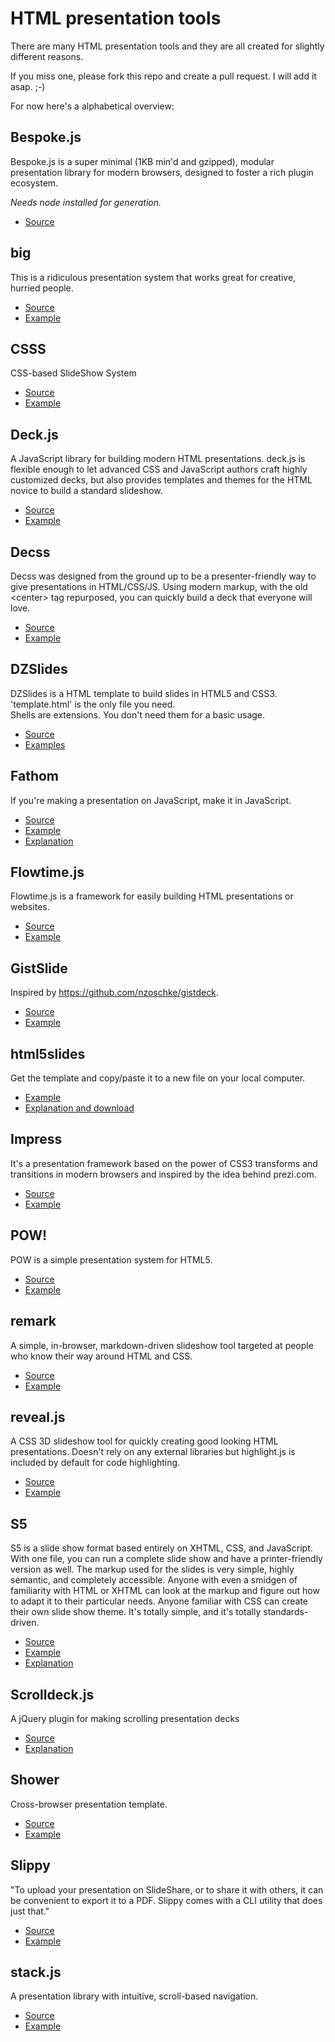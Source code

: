 # HTML presentation tools

There are many HTML presentation tools and they are all created for slightly different reasons.

If you miss one, please fork this repo and create a pull request.  I will add it asap. ;-)

For now here's a alphabetical overview:

## Bespoke.js

Bespoke.js is a super minimal (1KB min'd and gzipped), modular presentation library for modern browsers, designed to foster a rich plugin ecosystem.

*Needs node installed for generation.*

* [Source](https://github.com/bespokejs/bespoke)

## big

This is a ridiculous presentation system that works great for creative, hurried people.

* [Source](https://github.com/tmcw/big)
* [Example](http://macwright.org/presentations/beyond/)

## CSSS

CSS-based SlideShow System

* [Source](https://github.com/LeaVerou/CSSS)
* [Example](http://lea.verou.me/csss/sample-slideshow.html##intro)

## Deck.js

A JavaScript library for building modern HTML presentations. deck.js is flexible enough to let advanced CSS and JavaScript authors craft highly customized decks, but also provides templates and themes for the HTML novice to build a standard slideshow.

* [Source](https://github.com/imakewebthings/deck.js)
* [Example](http://imakewebthings.github.com/deck.js/)

## Decss

Decss was designed from the ground up to be a presenter-friendly way to give presentations in HTML/CSS/JS.
Using modern markup, with the old &lt;center&gt; tag repurposed, you can quickly build a deck that everyone will love.

* [Source](https://github.com/dryan/decss)
* [Example](http://dryan.github.io/decss)

## DZSlides

DZSlides is a HTML template to build slides in HTML5 and CSS3.  
'template.html' is the only file you need.  
Shells are extensions. You don't need them for a basic usage.

* [Source](https://github.com/paulrouget/dzslides)
* [Examples](http://paulrouget.com/dzslides/)

## Fathom

If you're making a presentation on JavaScript, make it in JavaScript.

* [Source](https://github.com/markdalgleish/fathom)
* [Example](http://markdalgleish.com/presentations/jquerymobile/)
* [Explanation](http://markdalgleish.com/projects/fathom/)

## Flowtime.js

Flowtime.js is a framework for easily building HTML presentations or websites.

* [Source](https://github.com/marcolago/flowtime.js)
* [Example](http://flowtime-js.marcolago.com/)

## GistSlide

Inspired by https://github.com/nzoschke/gistdeck.

* [Source](https://github.com/1000ch/gistslide)
* [Example](http://gistslide.herokuapp.com/)

## html5slides

Get the template and copy/paste it to a new file on your local computer.

* [Example](https://html5slides.googlecode.com/svn/trunk/template/index.html##1)
* [Explanation and download](https://code.google.com/p/html5slides/)

## Impress

It's a presentation framework based on the power of CSS3 transforms and transitions in modern browsers and inspired by the idea behind prezi.com.

* [Source](https://github.com/bartaz/impress.js)
* [Example](http://bartaz.github.com/impress.js/)

## POW!

POW is a simple presentation system for HTML5.

* [Source](https://github.com/chromakode/pow)
* [Example](http://usepow.com/)

## remark

A simple, in-browser, markdown-driven slideshow tool targeted at people who know their way around HTML and CSS.

* [Source](https://github.com/gnab/remark)
* [Example](https://remarkjs.com/)

## reveal.js

A CSS 3D slideshow tool for quickly creating good looking HTML presentations.
Doesn't rely on any external libraries but highlight.js is included by default for code highlighting.

* [Source](https://github.com/hakimel/reveal.js)
* [Example](http://lab.hakim.se/reveal-js/)

## S5

S5 is a slide show format based entirely on XHTML, CSS, and JavaScript.
With one file, you can run a complete slide show and have a printer-friendly version as well.
The markup used for the slides is very simple, highly semantic, and completely accessible.
Anyone with even a smidgen of familiarity with HTML or XHTML can look at the markup and figure out how to adapt it to their particular needs.
Anyone familiar with CSS can create their own slide show theme. It's totally simple, and it's totally standards-driven.

* [Source](http://meyerweb.com/eric/tools/s5/s5-intro.zip)
* [Example](http://meyerweb.com/eric/tools/s5/s5-intro.html)
* [Explanation](http://meyerweb.com/eric/tools/s5/)

## Scrolldeck.js

A jQuery plugin for making scrolling presentation decks 

* [Source](https://github.com/johnpolacek/scrolldeck.js)
* [Explanation](http://johnpolacek.github.com/scrolldeck.js/)

## Shower

Сross-browser presentation template.

* [Source](https://github.com/pepelsbey/shower)
* [Example](http://pepelsbey.github.com/shower/en.htm)

## Slippy
"To upload your presentation on SlideShare, or to share it with others, it can be convenient to export it to a PDF. Slippy comes with a CLI utility that does just that."

* [Source](https://github.com/Seldaek/slippy)
* [Example](http://slides.seld.be/?file=2010-05-30+Example.html##1)

## stack.js

A presentation library with intuitive, scroll-based navigation.

* [Source](https://github.com/mbostock/stack)
* [Example](https://mbostock.github.io/stack/)
